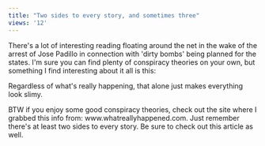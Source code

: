 ```yaml
---
title: "Two sides to every story, and sometimes three"
views: '12'
---
```

<p>There's a lot of interesting reading floating around the net in the wake of the arrest of Jose Padillo in connection with 'dirty bombs' being planned for the states. I'm sure you can find plenty of conspiracy theories on your own, but something I find interesting about it all is this:</p>
<p>Regardless of what's really happening, that alone just makes everything look slimy.</p>
<p>BTW if you enjoy some good conspiracy theories, check out the site where I grabbed this info from: www.whatreallyhappened.com. Just remember there's at least two sides to every story. Be sure to check out this article as well.</p>
